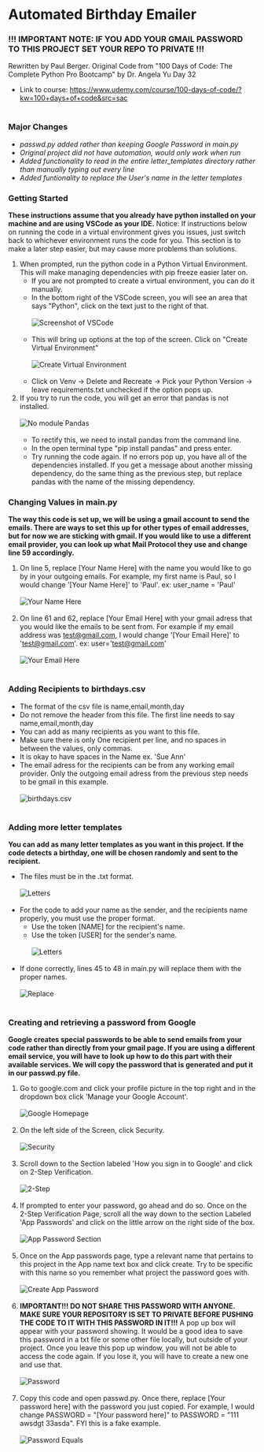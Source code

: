 # Automated Birthday Emailer
### !!! IMPORTANT NOTE: IF YOU ADD YOUR GMAIL PASSWORD TO THIS PROJECT SET YOUR REPO TO PRIVATE !!!
Rewritten by Paul Berger.  Original Code from "100 Days of Code: The Complete Python Pro Bootcamp" by Dr. Angela Yu Day 32<br>
* Link to course: https://www.udemy.com/course/100-days-of-code/?kw=100+days+of+code&src=sac<br><br>

### Major Changes
* *passwd.py added rather than keeping Google Password in main.py*
* *Original project did not have automation,  would only work when run*
* *Added functionality to read in the entire letter_templates directory rather than manually typing out every line*
* *Added funtionality to replace the User's name in the letter templates*


### Getting Started
**These instructions assume that you already have python installed on your machine and are using VSCode as your IDE.**
 Notice: If instructions below on running the code in a virtual environment gives you issues, just switch back to whichever environment runs the code for you.  This section is to make a later step easier, but may cause more problems than solutions. 

1. When prompted, run the python code in a Python Virtual Environment.  This will make managing dependencies with pip freeze easier later on.
    - If you are not prompted to create a virtual environment, you can do it manually. 
    - In the bottom right of the VSCode screen, you will see an area that says "Python", click on the text just to the right of that.<br><br> ![Screenshot of VSCode](readme_images/VSCode.PNG)  <br> <br> 
    - This will bring up options at the top of the screen.  Click on "Create Virtual Environment"<br><br> ![Create Virtual Environment](readme_images/ve.PNG)<br><br>
    - Click on Venv -> Delete and Recreate -> Pick your Python Version -> leave requirements.txt unchecked if the option pops up.
2. If you try to run the code, you will get an error that pandas is not installed. <br><br> ![No module Pandas](readme_images/Pandas.PNG)<br><br>
    - To rectify this, we need to install pandas from the command line.
    - In the open terminal type "pip install pandas" and press enter.
    - Try running the code again.  If no errors pop up, you have all of the dependencies installed.  If you get a message about another missing dependency, do the same thing as the previous step, but replace pandas with the name of the missing dependency.

### Changing Values in main.py
**The way this code is set up, we will be using a gmail account to send the emails.  There are ways to set this up for other types of email addresses, but for now we are sticking with gmail. If you would like to use a different email provider, you can look up what Mail Protocol they use and change line 59 accordingly.**

1. On line 5, replace [Your Name Here] with the name you would like to go by in your outgoing emails.  For example, my first name is Paul, so I would change '[Your Name Here]' to 'Paul'. ex: user_name = 'Paul'<br><br> ![Your Name Here](readme_images/your_name_here.PNG) <br><br>
2. On line 61 and 62, replace [Your Email Here] with your gmail adress that you would like the emails to be sent from.  For example if my email address was test@gmail.com, I would change '[Your Email Here]' to 'test@gmail.com'. ex: user='test@gmail.com'<br><br> ![Your Email Here](readme_images/your_email_here.PNG) <br><br>

### Adding Recipients to birthdays.csv
* The format of the csv file is name,email,month,day
* Do not remove the header from this file. The first line needs to say name,email,month,day
* You can add as many recipients as you want to this file.
* Make sure there is only One recipient per line, and no spaces in between the values, only commas.
* It is okay to have spaces in the Name ex. 'Sue Ann'
* The email adress for the recipients can be from any working email provider.  Only the outgoing email adress from the previous step needs to be gmail in this example.<br><br> ![birthdays.csv](readme_images/recipients.PNG) <br><br>

### Adding more letter templates
**You can add as many letter templates as you want in this project.  If the code detects a birthday, one will be chosen randomly and sent to the recipient.**
* The files must be in the .txt format.<br><br> ![Letters](readme_images/letters.PNG) <br><br>
* For the code to add your name as the sender, and the recipients name properly, you must use the proper format. 
    * Use the token [NAME] for the recipient's name.
    * Use the token [USER] for the sender's name.
    <br><br> ![Letters](readme_images/user.PNG) <br><br>
* If done correctly, lines 45 to 48 in main.py will replace them with the proper names. <br><br> ![Replace](readme_images/replace.PNG) <br><br>

### Creating and retrieving a password from Google
**Google creates special passwords to be able to send emails from your code rather than directly from your gmail page.  If you are using a different email service, you will have to look up how to do this part with their available services.  We will copy the password that is generated and put it in our passwd.py file.**
1. Go to google.com and click your profile picture in the top right and in the dropdown box click 'Manage your Google Account'.<br><br> ![Google Homepage](readme_images/google.PNG) <br><br>
2. On the left side of the Screen, click Security.<br><br> ![Security](readme_images/security.PNG) <br><br>
3. Scroll down to the Section labeled 'How you sign in to Google' and click on 2-Step Verification.<br><br> ![2-Step](readme_images/2Step.PNG) <br><br>
4. If prompted to enter your password, go ahead and do so. Once on the 2-Step Verification Page, scroll all the way down to the section Labeled 'App Passwords' and click on the little arrow on the right side of the box.<br><br> ![App Password Section](readme_images/apppass.PNG) <br><br>
5. Once on the App passwords page, type a relevant name that pertains to this project in the App name text box and click create. Try to be specific with this name so you remember what project the password goes with.<br><br> ![Create App Password](readme_images/createAppPass.PNG) <br><br>
6. __IMPORTANT!!! DO NOT SHARE THIS PASSWORD WITH ANYONE. MAKE SURE YOUR REPOSITORY IS SET TO PRIVATE BEFORE PUSHING THE CODE TO IT WITH THIS PASSWORD IN IT!!!__
A pop up box will appear with your password showing.  It would be a good idea to save this password in a txt file or some other file locally, but outside of your project.  Once you leave this pop up window, you will not be able to access the code again.  If you lose it, you will have to create a new one and use that.<br><br> ![Password](readme_images/password.PNG) <br><br>
7. Copy this code and open passwd.py. Once there, replace [Your password here] with the password you just copied.  For example, I would change PASSWORD = "[Your password here]" to PASSWORD = "111 awsdgt 33asda". FYI this is a fake example.<br><br> ![Password Equals](readme_images/passwordEquals.PNG) <br><br>